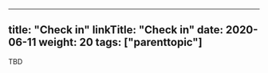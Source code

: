 
---
title: "Check in"
linkTitle: "Check in"
date: 2020-06-11
weight: 20
tags: ["parenttopic"]
---

TBD

